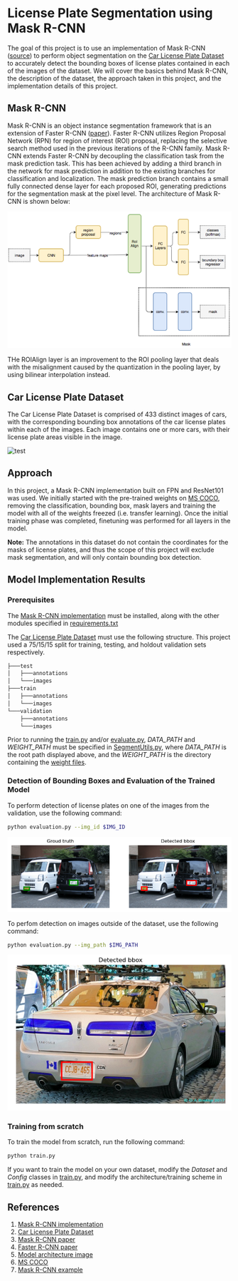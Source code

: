 # License Plate Segmentation using Mask R-CNN

The goal of this project is to use an implementation of Mask R-CNN ([source](https://github.com/matterport/Mask_RCNN)) to perform object segmentation on the [Car License Plate Dataset](https://www.kaggle.com/andrewmvd/car-plate-detection) to accurately detect the bounding boxes of license plates contained in each of the images of the dataset. We will cover the basics behind Mask R-CNN, the description of the dataset, the approach taken in this project, and the implementation details of this project.

## Mask R-CNN

Mask R-CNN is an object instance segmentation framework that is an extension of Faster R-CNN ([paper](https://arxiv.org/abs/1703.06870)). Faster R-CNN utilizes Region Proposal Network (RPN) for region of interest (ROI) proposal, replacing the selective search method used in the previous iterations of the R-CNN family. Mask R-CNN extends Faster R-CNN by decoupling the classification task from the mask prediction task. This has been achieved by adding a third branch in the network for mask prediction in addition to the existing branches for classification and localization. The mask prediction branch contains a small fully connected dense layer for each proposed ROI, generating predictions for the segmentation mask at the pixel level. The architecture of Mask R-CNN is shown below:

![Mask R-CNN ARchitecture](/imgs/mask_r_cnn_architecture.png)

THe ROIAlign layer is an improvement to the ROI pooling layer that deals with the misalignment caused by the quantization in the pooling layer, by using bilinear interpolation instead.

## Car License Plate Dataset

The Car License Plate Dataset is comprised of 433 distinct images of cars, with the corresponding bounding box annotations of the car license plates within each of the images. Each image contains one or more cars, with their license plate areas visible in the image.

![test](https://www.googleapis.com/download/storage/v1/b/kaggle-user-content/o/inbox%2F793761%2Fc15e812b3ab9aad2c0694a2e1f7548e9%2FUntitled.png?generation=1590981584876269&alt=media)

## Approach

In this project, a Mask R-CNN implementation built on FPN and ResNet101 was used. We initially started with the pre-trained weights on [MS COCO](https://cocodataset.org/#home), removing the classification, bounding box, mask layers and training the model with all of the weights freezed (i.e. transfer learning). Once the initial training phase was completed, finetuning was performed for all layers in the model.

**Note:** The annotations in this dataset do not contain the coordinates for the masks of license plates, and thus the scope of this project will exclude mask segmentation, and will only contain bounding box detection.

## Model Implementation Results

### Prerequisites

The [Mask R-CNN implementation](https://github.com/matterport/Mask_RCNN) must be installed, along with the other modules specified in [requirements.txt](/requirements.txt)

The [Car License Plate Dataset](https://www.kaggle.com/andrewmvd/car-plate-detection) must use the following structure. This project used a 75/15/15 split for training, testing, and holdout validation sets respectively. 

```bash
├───test
│   ├───annotations
│   └───images
├───train
│   ├───annotations
│   └───images
└───validation
    ├───annotations
    └───images
```

Prior to running the [train.py](/src/train.py) and/or [evaluate.py](/src/evaluate.py), *DATA_PATH* and *WEIGHT_PATH* must be specified in [SegmentUtils.py](/src/SegmentUtils.py), where *DATA_PATH* is the root path displayed above, and the *WEIGHT_PATH* is the directory containing the [weight files](/weights/).

### Detection of Bounding Boxes and Evaluation of the Trained Model

To perform detection of license plates on one of the images from the validation, use the following command:

```bash
python evaluation.py --img_id $IMG_ID
```
![Demo](/imgs/demo.png)

To perfom detection on images outside of the dataset, use the following command:

```bash
python evaluation.py --img_path $IMG_PATH
```
![Demo](/imgs/new_img.png)

### Training from scratch

To train the model from scratch, run the following command:

```bash
python train.py
```

If you want to train the model on your own dataset, modify the *Dataset* and *Config* classes in [train.py](/src/train.py), and modify the architecture/training scheme in [train.py](/src/train.py) as needed. 

## References

1. [Mask R-CNN implementation](https://github.com/matterport/Mask_RCNN)
2. [Car License Plate Dataset](https://www.kaggle.com/andrewmvd/car-plate-detection)
3. [Mask R-CNN paper](https://arxiv.org/abs/1703.06870)
4. [Faster R-CNN paper](https://arxiv.org/abs/1506.01497)
5. [Model architecture image](https://medium.com/@jonathan_hui/image-segmentation-with-mask-r-cnn-ebe6d793272)
6. [MS COCO](https://cocodataset.org/#home)
7. [Mask R-CNN example](https://github.com/matterport/Mask_RCNN/tree/master/samples/balloon)
